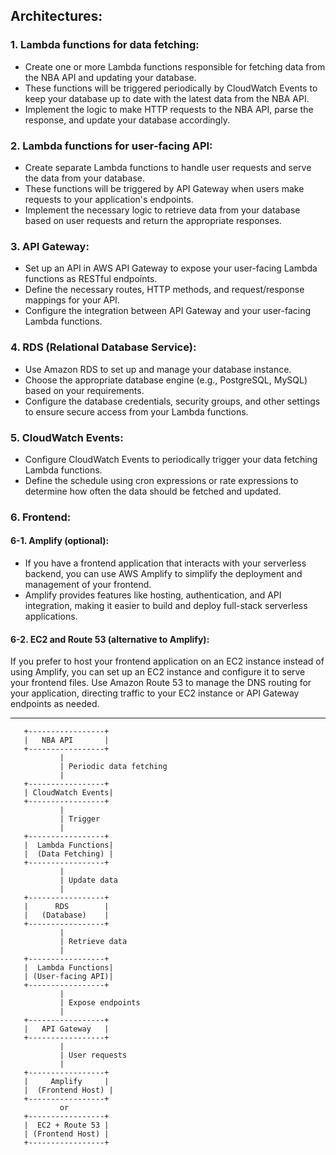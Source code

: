 ## Architectures:

### 1. Lambda functions for data fetching:

- Create one or more Lambda functions responsible for fetching data from the NBA API and updating your database.
- These functions will be triggered periodically by CloudWatch Events to keep your database up to date with the latest data from the NBA API.
- Implement the logic to make HTTP requests to the NBA API, parse the response, and update your database accordingly.

### 2. Lambda functions for user-facing API:

- Create separate Lambda functions to handle user requests and serve the data from your database.
- These functions will be triggered by API Gateway when users make requests to your application's endpoints.
- Implement the necessary logic to retrieve data from your database based on user requests and return the appropriate responses.

### 3. API Gateway:

- Set up an API in AWS API Gateway to expose your user-facing Lambda functions as RESTful endpoints.
- Define the necessary routes, HTTP methods, and request/response mappings for your API.
- Configure the integration between API Gateway and your user-facing Lambda functions.

### 4. RDS (Relational Database Service):

- Use Amazon RDS to set up and manage your database instance.
- Choose the appropriate database engine (e.g., PostgreSQL, MySQL) based on your requirements.
- Configure the database credentials, security groups, and other settings to ensure secure access from your Lambda functions.

### 5. CloudWatch Events:

- Configure CloudWatch Events to periodically trigger your data fetching Lambda functions.
- Define the schedule using cron expressions or rate expressions to determine how often the data should be fetched and updated.

### 6. Frontend:

#### 6-1. Amplify (optional):

- If you have a frontend application that interacts with your serverless backend, you can use AWS Amplify to simplify the deployment and management of your frontend.
- Amplify provides features like hosting, authentication, and API integration, making it easier to build and deploy full-stack serverless applications.

#### 6-2. EC2 and Route 53 (alternative to Amplify):

If you prefer to host your frontend application on an EC2 instance instead of using Amplify, you can set up an EC2 instance and configure it to serve your frontend files.
Use Amazon Route 53 to manage the DNS routing for your application, directing traffic to your EC2 instance or API Gateway endpoints as needed.

---

       +-----------------+
       |   NBA API       |
       +-----------------+
               |
               | Periodic data fetching
               |
       +-----------------+
       | CloudWatch Events|
       +-----------------+
               |
               | Trigger
               |
       +-----------------+
       |  Lambda Functions|
       |  (Data Fetching) |
       +-----------------+
               |
               | Update data
               |
       +-----------------+
       |      RDS        |
       |   (Database)    |
       +-----------------+
               |
               | Retrieve data
               |
       +-----------------+
       |  Lambda Functions|
       | (User-facing API)|
       +-----------------+
               |
               | Expose endpoints
               |
       +-----------------+
       |   API Gateway   |
       +-----------------+
               |
               | User requests
               |
       +-----------------+
       |     Amplify     |
       |  (Frontend Host) |
       +-----------------+
               or
       +-----------------+
       |  EC2 + Route 53 |
       | (Frontend Host) |
       +-----------------+


